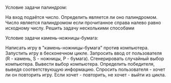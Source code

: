 Условие задачи палиндром:

На вход подаётся число. Определить является ли оно палиндромом. Число является палиндромом если прочитанное справа налево равно исходному числу.
Решить задачу несколькими способами


Условие задачи камень-ножницы-бумага:

Написать игру в "камень-ножницы-бумага" против компьютера.
Запустить игру в бесконечном цикле. Запросить ввод от пользователя (R - камень, S - ножницы, P - бумага). 
Сгенерировать случайный выбор компьютера. Вывести выбор компьютера. 
Определить победителя, выведя соответствующую информацию. 
Спросить пользователя - хочет ли он повторить игру. 
Если хочет - повторить, не хочет - выйти из цикла.
